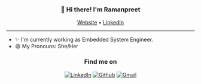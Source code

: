 
<h3 align="center">👋 Hi there! I'm Ramanpreet</h3>
<p align="center">
  <a href="https://1998ramanpreet.github.io/">Website</a> •
  <a href="http://www.linkedin.com/in/ramanpreet-kaur-a90b30189">LinkedIn</a>
</p>

---
- ✨ I'm currently working as Embedded System Engineer.
- 😄 My Pronouns: She/Her   

<h3 align="center">Find me on</h3>
<p align="center">  <a 
href="http://www.linkedin.com/in/ramanpreet-kaur-a90b30189" target="_blank"><img alt="LinkedIn" 
src="https://img.shields.io/badge/LinkedIn-0077B5?style=for-the-badge&logo=linkedin&logoColor=white" /></a> <a 
href="https://github.com/1998ramanpreet" target="_blank"><img alt="Github" 
src="https://img.shields.io/badge/GitHub-100000?style=for-the-badge&logo=github&logoColor=white" /></a> <a 
href="mailto:1998ramanpreet@gmail.com" target="_blank"><img alt="Gmail" 
src="https://img.shields.io/badge/Gmail-D14836?style=for-the-badge&logo=gmail&logoColor=white" /></a>
</p>
<p align="center">


  
